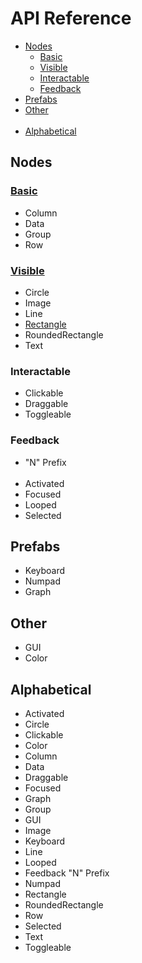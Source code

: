 # API Reference

- [Nodes](#nodes)
    - [Basic](#basic)
    - [Visible](#visible)
    - [Interactable](#interactable)
    - [Feedback](#feedback)
- [Prefabs](#prefabs)
- [Other](#other)
<br><br>
- [Alphabetical](#alphabetical)

## Nodes

### [Basic](./Basic/basic.md)

- Column
- Data
- Group
- Row

### [Visible](./Visible/visible.md)

- Circle
- Image
- Line
- [Rectangle](./Visible/rectangle.md)
- RoundedRectangle
- Text

### Interactable

- Clickable
- Draggable
- Toggleable

### Feedback

- "N" Prefix 
<br><br>
- Activated
- Focused
- Looped
- Selected

## Prefabs

- Keyboard
- Numpad
- Graph

## Other

- GUI
- Color

## Alphabetical

- Activated
- Circle
- Clickable
- Color
- Column
- Data
- Draggable
- Focused
- Graph
- Group
- GUI
- Image
- Keyboard
- Line
- Looped
- Feedback "N" Prefix 
- Numpad
- Rectangle
- RoundedRectangle
- Row
- Selected
- Text
- Toggleable